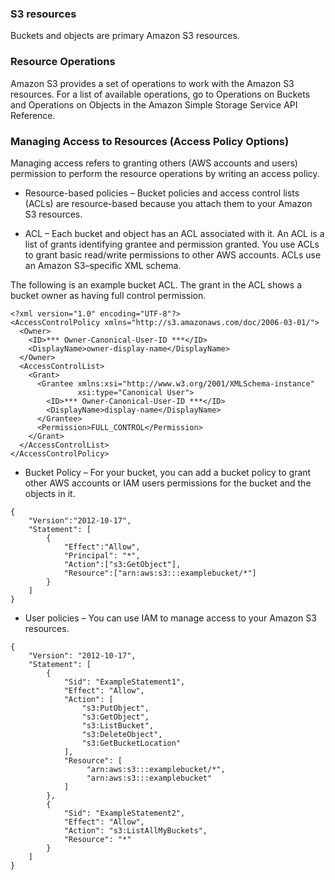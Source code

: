 ### S3 resources
Buckets and objects are primary Amazon S3 resources.

### Resource Operations
Amazon S3 provides a set of operations to work with the Amazon S3 resources. For a list of available operations, go to Operations on Buckets and Operations on Objects in the Amazon Simple Storage Service API Reference.

### Managing Access to Resources (Access Policy Options)
Managing access refers to granting others (AWS accounts and users) permission to perform the resource operations by writing an access policy. 
* Resource-based policies – Bucket policies and access control lists (ACLs) are resource-based because you attach them to your Amazon S3 resources.

* ACL – Each bucket and object has an ACL associated with it. An ACL is a list of grants identifying grantee and permission granted. You use ACLs to grant basic read/write permissions to other AWS accounts. ACLs use an Amazon S3–specific XML schema.

The following is an example bucket ACL. The grant in the ACL shows a bucket owner as having full control permission.
```
<?xml version="1.0" encoding="UTF-8"?>
<AccessControlPolicy xmlns="http://s3.amazonaws.com/doc/2006-03-01/">
  <Owner>
    <ID>*** Owner-Canonical-User-ID ***</ID>
    <DisplayName>owner-display-name</DisplayName>
  </Owner>
  <AccessControlList>
    <Grant>
      <Grantee xmlns:xsi="http://www.w3.org/2001/XMLSchema-instance" 
               xsi:type="Canonical User">
        <ID>*** Owner-Canonical-User-ID ***</ID>
        <DisplayName>display-name</DisplayName>
      </Grantee>
      <Permission>FULL_CONTROL</Permission>
    </Grant>
  </AccessControlList>
</AccessControlPolicy> 		
```
* Bucket Policy – For your bucket, you can add a bucket policy to grant other AWS accounts or IAM users permissions for the bucket and the objects in it.
```
{
    "Version":"2012-10-17",
    "Statement": [
        {
            "Effect":"Allow",
            "Principal": "*",
            "Action":["s3:GetObject"],
            "Resource":["arn:aws:s3:::examplebucket/*"]
        }
    ]
}
```
* User policies – You can use IAM to manage access to your Amazon S3 resources. 
```
{
    "Version": "2012-10-17",
    "Statement": [
        {
            "Sid": "ExampleStatement1",
            "Effect": "Allow",
            "Action": [
                "s3:PutObject",
                "s3:GetObject",
                "s3:ListBucket",
                "s3:DeleteObject",
                "s3:GetBucketLocation"
            ],
            "Resource": [
                 "arn:aws:s3:::examplebucket/*",
                 "arn:aws:s3:::examplebucket"
            ]
        },
        {
            "Sid": "ExampleStatement2",
            "Effect": "Allow",
            "Action": "s3:ListAllMyBuckets",
            "Resource": "*"
        }
    ]
}
```

